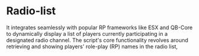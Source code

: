 # Radio-list
It integrates seamlessly with popular RP frameworks like ESX and QB-Core to dynamically display a list of players currently participating in a designated radio channel. The script's core functionality revolves around retrieving and showing players' role-play (RP) names in the radio list, 
